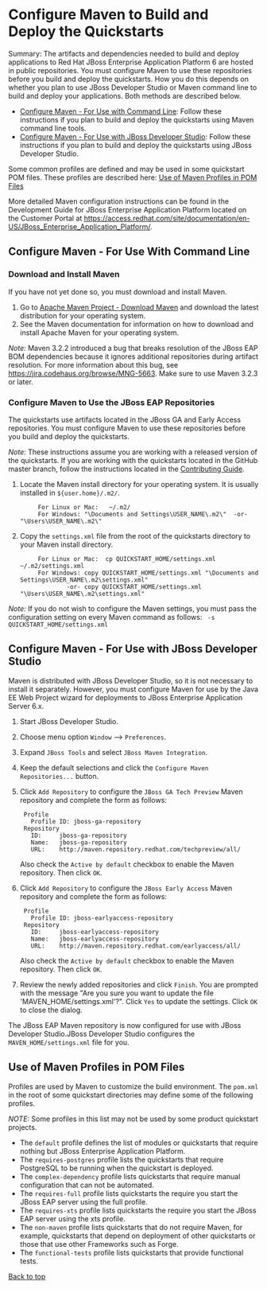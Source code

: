 Configure Maven to Build and Deploy the Quickstarts
===============

Summary: The artifacts and dependencies needed to build and deploy applications to Red Hat JBoss Enterprise Application Platform 6 are hosted in public repositories. You must configure Maven to use these repositories before you build and deploy the quickstarts. How you do this depends on whether you plan to use JBoss Developer Studio or Maven command line to build and deploy your applications. Both methods are described below.

* [Configure Maven - For Use with Command Line](#configure-maven-for-use-with-command-line): Follow these instructions if you plan to build and deploy the quickstarts using Maven command line tools.
* [Configure Maven - For Use with JBoss Developer Studio](#configure-maven-for-use-with-jboss-developer-studio): Follow these instructions if you plan to build and deploy the quickstarts using JBoss Developer Studio.

Some common profiles are defined and may be used in some quickstart POM files. These profiles are described here: [Use of Maven Profiles in POM Files](#use-of-maven-profiles-in-pom-files)

More detailed Maven configuration instructions can be found in the Development Guide for JBoss Enterprise Application Platform located on the Customer Portal at <https://access.redhat.com/site/documentation/en-US/JBoss_Enterprise_Application_Platform/>.


Configure Maven - For Use With Command Line
-------------------------------------------

### Download and Install Maven

If you have not yet done so, you must download and install Maven.

1. Go to [Apache Maven Project - Download Maven](http://maven.apache.org/download.html) and download the latest distribution for your operating system.
2. See the Maven documentation for information on how to download and install Apache Maven for your operating system.

_Note:_ Maven 3.2.2 introduced a bug that breaks resolution of the JBoss EAP BOM dependencies because it ignores additional repositories during artifact resolution. For more information about this bug, see <https://jira.codehaus.org/browse/MNG-5663>. Make sure to use Maven 3.2.3 or later.

### Configure Maven to Use the JBoss EAP Repositories

The quickstarts use artifacts located in the JBoss GA and Early Access repositories. You must configure Maven to use these repositories before you build and deploy the quickstarts. 

_Note:_ These instructions assume you are working with a released version of the quickstarts. If you are working with the quickstarts located in the GitHub master branch, follow the instructions located in the [Contributing Guide](CONTRIBUTING.md#configure-maven).

1. Locate the Maven install directory for your operating system. It is usually installed in `${user.home}/.m2/`. 

            For Linux or Mac:   ~/.m2/
            For Windows: "\Documents and Settings\USER_NAME\.m2\"  -or-  "\Users\USER_NAME\.m2\"

2. Copy the `settings.xml` file from the root of the quickstarts directory to your Maven install directory.
 
            For Linux or Mac:  cp QUICKSTART_HOME/settings.xml  ~/.m2/settings.xml
            For Windows: copy QUICKSTART_HOME/settings.xml "\Documents and Settings\USER_NAME\.m2\settings.xml"
                    -or- copy QUICKSTART_HOME/settings.xml "\Users\USER_NAME\.m2\settings.xml"

_Note:_ If you do not wish to configure the Maven settings, you must pass the configuration setting on every Maven command as follows: ` -s QUICKSTART_HOME/settings.xml`
            

Configure Maven - For Use with JBoss Developer Studio
-----------------------------------------------------

Maven is distributed with JBoss Developer Studio, so it is not necessary to install it separately. However, you must configure Maven for use by the Java EE Web Project wizard for deployments to JBoss Enterprise Application Server 6.x.

1. Start JBoss Developer Studio.
2. Choose menu option `Window` --> `Preferences`.
3. Expand `JBoss Tools` and select `JBoss Maven Integration`.
4. Keep the default selections and click the `Configure Maven Repositories...` button.
5. Click `Add Repository` to configure the `JBoss GA Tech Preview` Maven repository and complete the form as follows: 

        Profile
          Profile ID: jboss-ga-repository
        Repository
          ID:     jboss-ga-repository
          Name:   jboss-ga-repository
          URL:    http://maven.repository.redhat.com/techpreview/all/

    Also check the `Active by default` checkbox to enable the Maven repository. Then click `OK`.

5. Click `Add Repository` to configure the `JBoss Early Access` Maven repository and complete the form as follows: 

        Profile
          Profile ID: jboss-earlyaccess-repository
        Repository
          ID:     jboss-earlyaccess-repository
          Name:   jboss-earlyaccess-repository
          URL:    http://maven.repository.redhat.com/earlyaccess/all/

    Also check the `Active by default` checkbox to enable the Maven repository. Then click `OK`.

6. Review the newly added repositories and click `Finish`. You are prompted with the message "Are you sure you want to update the file 'MAVEN_HOME/settings.xml'?". Click `Yes` to update the settings. Click `OK` to close the dialog.

The JBoss EAP Maven repository is now configured for use with JBoss Developer Studio.JBoss Developer Studio configures the `MAVEN_HOME/settings.xml` file for you.


Use of Maven Profiles in POM Files
----------------------------------

Profiles are used by Maven to customize the build environment. The `pom.xml` in the root of some quickstart directories may define some of the following profiles.

_NOTE:_ Some profiles in this list may not be used by some product quickstart projects.

* The `default` profile defines the list of modules or quickstarts that require nothing but JBoss Enterprise Application Platform.
* The `requires-postgres` profile lists the quickstarts that require PostgreSQL to be running when the quickstart is deployed.
* The `complex-dependency` profile lists quickstarts that require manual configuration that can not be automated.
* The `requires-full` profile lists quickstarts the require you start the JBoss EAP server using the full profile.
* The `requires-xts` profile lists quickstarts the require you start the JBoss EAP server using the xts profile.
* The `non-maven` profile lists quickstarts that do not require Maven, for example, quickstarts that depend on deployment of other quickstarts or those that use other Frameworks such as Forge.
* The `functional-tests` profile lists quickstarts that provide functional tests.

[Back to top](#configure-maven-to-build-and-deploy-the-quickstarts)
